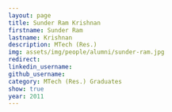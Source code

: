 ```yaml
---
layout: page
title: Sunder Ram Krishnan
firstname: Sunder Ram
lastname: Krishnan
description: MTech (Res.)
img: assets/img/people/alumni/sunder-ram.jpg
redirect: 
linkedin_username: 
github_username:
category: MTech (Res.) Graduates
show: true
year: 2011
---
```

